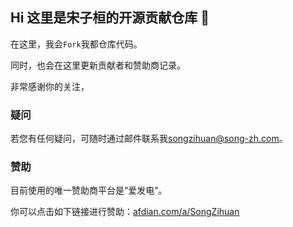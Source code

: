 ## Hi 这里是宋子桓的开源贡献仓库 👋

在这里，我会`Fork`我都仓库代码。

同时，也会在这里更新贡献者和赞助商记录。

非常感谢你的关注，

### 疑问
若您有任何疑问，可随时通过邮件联系我[songzihuan@song-zh.com](mailto://songzihuan@song-zh.com)。

### 赞助
目前使用的唯一赞助商平台是“爱发电”。

你可以点击如下链接进行赞助：[afdian.com/a/SongZihuan](https://afdian.com/a/SongZihuan)
